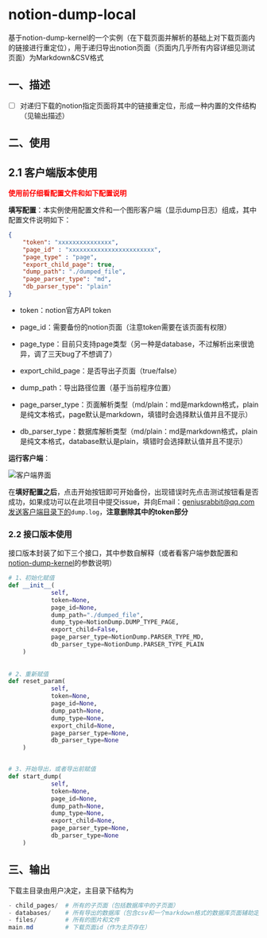 # notion-dump-local

基于notion-dump-kernel的一个实例（在下载页面并解析的基础上对下载页面内的链接进行重定位），用于递归导出notion页面（页面内几乎所有内容详细见测试页面）为Markdown&CSV格式

## 一、描述

- [ ] 对递归下载的notion指定页面将其中的链接重定位，形成一种内置的文件结构（见输出描述）

## 二、使用

## 2.1 客户端版本使用

<font color=red>**使用前仔细看配置文件和如下配置说明**</font>

**填写配置**：本实例使用配置文件和一个图形客户端（显示dump日志）组成，其中配置文件说明如下：

```json
{
    "token": "xxxxxxxxxxxxxxx",
    "page_id" : "xxxxxxxxxxxxxxxxxxxxxxxx",
    "page_type" : "page",
    "export_child_page": true,
    "dump_path": "./dumped_file",
    "page_parser_type": "md",
    "db_parser_type": "plain"
}
```

-   token：notion官方API token
-   page_id：需要备份的notion页面（注意token需要在该页面有权限）
-   page_type：目前只支持page类型（另一种是database，不过解析出来很诡异，调了三天bug了不想调了）
-   export_child_page：是否导出子页面（true/false）

- dump_path：导出路径位置（基于当前程序位置）
- page_parser_type：页面解析类型（md/plain：md是markdown格式，plain是纯文本格式，page默认是markdown，填错时会选择默认值并且不提示）
- db_parser_type：数据库解析类型（md/plain：md是markdown格式，plain是纯文本格式，database默认是plain，填错时会选择默认值并且不提示）

**运行客户端**：

![客户端界面](https://github.com/delta1037/notion-dump-local/blob/main/img/client-img.jpg)

在**填好配置之后**，点击开始按钮即可开始备份，出现错误时先点击测试按钮看是否成功，如果成功可以在此项目中提交issue，并向Email：geniusrabbit@qq.com发送客户端目录下的`dump.log`，**注意删除其中的token部分**



### 2.2 接口版本使用

接口版本封装了如下三个接口，其中参数自解释（或者看客户端参数配置和[notion-dump-kernel](https://github.com/delta1037/notion-dump-kernel)的参数说明）

```python 
# 1、初始化赋值
def __init__(
            self,
            token=None,
            page_id=None,
            dump_path="./dumped_file",
            dump_type=NotionDump.DUMP_TYPE_PAGE,
            export_child=False,
            page_parser_type=NotionDump.PARSER_TYPE_MD,
            db_parser_type=NotionDump.PARSER_TYPE_PLAIN
    )
   
   
# 2、重新赋值
def reset_param(
            self,
            token=None,
            page_id=None,
            dump_path=None,
            dump_type=None,
            export_child=None,
            page_parser_type=None,
            db_parser_type=None
    )


# 3、开始导出，或者导出前赋值
def start_dump(
            self,
            token=None,
            page_id=None,
            dump_path=None,
            dump_type=None,
            export_child=None,
            page_parser_type=None,
            db_parser_type=None
    )
```

## 三、输出

下载主目录由用户决定，主目录下结构为
```powershell
- child_pages/  # 所有的子页面（包括数据库中的子页面）
- databases/    # 所有导出的数据库（包含csv和一个markdown格式的数据库页面辅助定位文件）
- files/        # 所有的图片和文件
main.md         # 下载页面id（作为主页存在）
```

